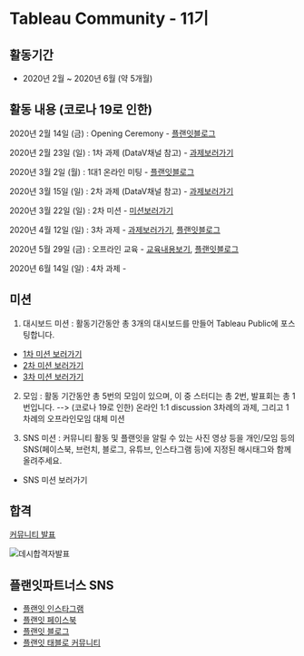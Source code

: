 # Tableau Community - 11기

## 활동기간
- 2020년 2월 ~ 2020년 6월 (약 5개월)

## 활동 내용 (코로나 19로 인한)

2020년 2월 14일 (금) : Opening Ceremony - [플랜잇블로그](https://blog.naver.com/PostView.nhn?blogId=withplanit&logNo=221813820475&categoryNo=22&parentCategoryNo=0&viewDate=&currentPage=3&postListTopCurrentPage=1&from=postList)

2020년 2월 23일 (일) : 1차 과제 (DataV채널 참고) - [과제보러가기](https://github.com/JONGSKY/Tableau_community/tree/master/First_task)

2020년 3월 2일 (월) : 1대1 온라인 미팅 - [플랜잇블로그](https://blog.naver.com/PostView.nhn?blogId=withplanit&logNo=221845286866&categoryNo=22&parentCategoryNo=0&viewDate=&currentPage=2&postListTopCurrentPage=1&from=postList)

2020년 3월 15일 (일) : 2차 과제 (DataV채널 참고) - [과제보러가기](https://github.com/JONGSKY/Tableau_community/tree/master/Second_task)

2020년 3월 22일 (일) : 2차 미션 - [미션보러가기](https://github.com/JONGSKY/Tableau_community/tree/master/Second_mission)

2020년 4월 12일 (일) : 3차 과제 - [과제보러가기](https://github.com/JONGSKY/Tableau_community/tree/master/Third_task), [플랜잇블로그](https://blog.naver.com/PostView.nhn?blogId=withplanit&logNo=221908049508&categoryNo=22&parentCategoryNo=0&viewDate=&currentPage=1&postListTopCurrentPage=1&from=postList)

2020년 5월 29일 (금) : 오프라인 교육 - [교육내용보기](https://github.com/JONGSKY/Tableau_community/tree/master/offline_education), [플랜잇블로그](https://blog.naver.com/PostView.nhn?blogId=withplanit&logNo=221988823053&categoryNo=22&parentCategoryNo=0&viewDate=&currentPage=1&postListTopCurrentPage=&from=postList)

2020년 6월 14일 (일) : 4차 과제 - 

## 미션

1. 대시보드 미션 : 활동기간동안 총 3개의 대시보드를 만들어 Tableau Public에 포스팅합니다.
  - [1차 미션 보러가기](https://public.tableau.com/profile/.2852#!/vizhome/1__15823664504210/sheet0)
  - [2차 미션 보러가기](https://public.tableau.com/profile/.2852#!/vizhome/2__15842119712730/1)
  - [3차 미션 보러가기](https://public.tableau.com/profile/.2852#!/vizhome/21_15866827157820/21)

2. 모임 : 활동 기간동안 총 5번의 모임이 있으며, 이 중 스터디는 총 2번, 발표회는 총 1번입니다. --> (코로나 19로 인한) 온라인 1:1 discussion 3차례의 과제, 그리고 1차례의 오프라인모임 대체 미션 



3. SNS 미션 : 커뮤니티 활동 및 플랜잇을 알릴 수 있는 사진 영상 등을 개인/모임 등의 SNS(페이스북, 브런치, 블로그, 유튜브, 인스타그램 등)에 지정된 해시태그와 함께 올려주세요.
  - SNS 미션 보러가기
 
 
## 합격

[커뮤니티 발표](https://blog.naver.com/withplanit/221806149758)

![데시합격자발표](https://user-images.githubusercontent.com/40276516/74666611-28144880-51e5-11ea-8fb4-0936ed616881.png)

## 플랜잇파트너스 SNS

- [플랜잇 인스타그램](https://www.instagram.com/planit_partners)
- [플랜잇 페이스북](https://www.facebook.com/withplanit)
- [플랜잇 블로그](http://blog.naver.com/withplanit)
- [플랜잇 태블로 커뮤니티](https://public.tableau.com/profile/.2852#!/)
